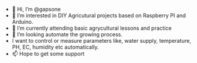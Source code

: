 - 👋 Hi, I’m @gapsone
- 👀 I’m interested in DIY Agricutural projects based on  Raspberry PI and Arduino.
- 🌱 I’m currently attending basic agrycultural lessons and practice 
- 💞️ I’m looking automate the growing process. 
- I want to control or measure parameters like, water supply, temperature, PH, EC, humidity etc automatically.
- 📫  Hope to get some support

<!---
gapsone/gapsone is a ✨ special ✨ repository because its `README.md` (this file) appears on your GitHub profile.
You can click the Preview link to take a look at your
